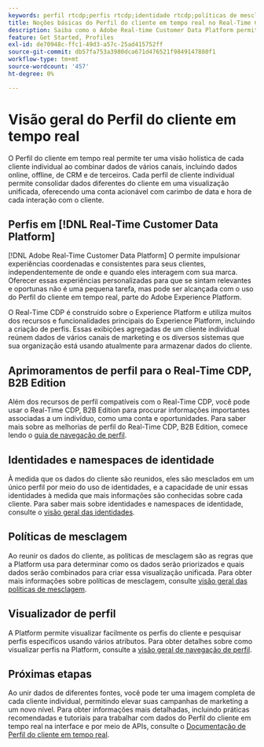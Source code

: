 ```yaml
---
keywords: perfil rtcdp;perfis rtcdp;identidade rtcdp;políticas de mesclagem rtcdp;perfil do cliente em tempo real
title: Noções básicas do Perfil do cliente em tempo real no Real-Time CDP
description: Saiba como o Adobe Real-time Customer Data Platform permite gerar experiências coordenadas, consistentes e relevantes para seus clientes usando o Perfil do cliente em tempo real.
feature: Get Started, Profiles
exl-id: de70948c-ffc1-49d3-a57c-25ad415752ff
source-git-commit: db57fa753a3980dca671d476521f9849147880f1
workflow-type: tm+mt
source-wordcount: '457'
ht-degree: 0%

---
```


# Visão geral do Perfil do cliente em tempo real

O Perfil do cliente em tempo real permite ter uma visão holística de cada cliente individual ao combinar dados de vários canais, incluindo dados online, offline, de CRM e de terceiros. Cada perfil de cliente individual permite consolidar dados diferentes do cliente em uma visualização unificada, oferecendo uma conta acionável com carimbo de data e hora de cada interação com o cliente.

## Perfis em [!DNL Real-Time Customer Data Platform]

[!DNL Adobe Real-Time Customer Data Platform] O permite impulsionar experiências coordenadas e consistentes para seus clientes, independentemente de onde e quando eles interagem com sua marca. Oferecer essas experiências personalizadas para que se sintam relevantes e oportunas não é uma pequena tarefa, mas pode ser alcançada com o uso do Perfil do cliente em tempo real, parte do Adobe Experience Platform.

O Real-Time CDP é construído sobre o Experience Platform e utiliza muitos dos recursos e funcionalidades principais do Experience Platform, incluindo a criação de perfis. Essas exibições agregadas de um cliente individual reúnem dados de vários canais de marketing e os diversos sistemas que sua organização está usando atualmente para armazenar dados do cliente.

## Aprimoramentos de perfil para o Real-Time CDP, B2B Edition

Além dos recursos de perfil compatíveis com o Real-Time CDP, você pode usar o Real-Time CDP, B2B Edition para procurar informações importantes associadas a um indivíduo, como uma conta e oportunidades. Para saber mais sobre as melhorias de perfil do Real-Time CDP, B2B Edition, comece lendo o [guia de navegação de perfil](profile-browse.md).

## Identidades e namespaces de identidade

À medida que os dados do cliente são reunidos, eles são mesclados em um único perfil por meio do uso de identidades, e a capacidade de unir essas identidades à medida que mais informações são conhecidas sobre cada cliente. Para saber mais sobre identidades e namespaces de identidade, consulte o [visão geral das identidades](identities-overview.md).

## Políticas de mesclagem

Ao reunir os dados do cliente, as políticas de mesclagem são as regras que a Platform usa para determinar como os dados serão priorizados e quais dados serão combinados para criar essa visualização unificada. Para obter mais informações sobre políticas de mesclagem, consulte [visão geral das políticas de mesclagem](merge-policies.md).

## Visualizador de perfil

A Platform permite visualizar facilmente os perfis do cliente e pesquisar perfis específicos usando vários atributos. Para obter detalhes sobre como visualizar perfis na Platform, consulte a [visão geral de navegação de perfil](profile-browse.md).

## Próximas etapas

Ao unir dados de diferentes fontes, você pode ter uma imagem completa de cada cliente individual, permitindo elevar suas campanhas de marketing a um novo nível. Para obter informações mais detalhadas, incluindo práticas recomendadas e tutoriais para trabalhar com dados do Perfil do cliente em tempo real na interface e por meio de APIs, consulte o [Documentação de Perfil do cliente em tempo real](../../profile/home.md).
